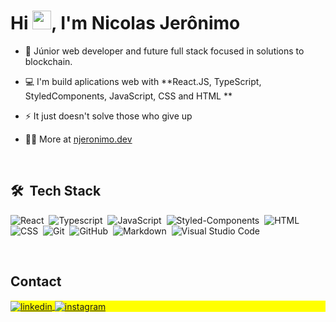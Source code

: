 <h1 align="left">Hi <img src="https://raw.githubusercontent.com/kaueMarques/kaueMarques/master/hi.gif" height="30px">, I'm Nicolas Jerônimo</h1>

- :rocket: Júnior web developer and future full stack focused in solutions to blockchain.

- :computer: I'm build aplications web with  **React.JS, TypeScript, StyledComponents, JavaScript, CSS and HTML **

- ⚡ It just doesn't solve those who give up

- 👨‍💻 More at [njeronimo.dev]((https://portfolio-njeronimo.netlify.app/))



<br>

## 🛠 &nbsp;Tech Stack

![React](https://img.shields.io/badge/-React-05122A?style=flat&logo=react)&nbsp;
![Typescript](https://img.shields.io/badge/-Typescript-05122A?style=flat&logo=typescript)&nbsp;
![JavaScript](https://img.shields.io/badge/-JavaScript-05122A?style=flat&logo=javascript)&nbsp;
![Styled-Components](https://img.shields.io/badge/-StyledComponents-05122A?style=flat&logo=styledcomponents)&nbsp;
![HTML](https://img.shields.io/badge/-HTML-05122A?style=flat&logo=HTML5)&nbsp;
![CSS](https://img.shields.io/badge/-CSS-05122A?style=flat&logo=CSS3&logoColor=1572B6)&nbsp;
![Git](https://img.shields.io/badge/-Git-05122A?style=flat&logo=git)&nbsp;
![GitHub](https://img.shields.io/badge/-GitHub-05122A?style=flat&logo=github)&nbsp;
![Markdown](https://img.shields.io/badge/-Markdown-05122A?style=flat&logo=markdown)&nbsp;
![Visual Studio Code](https://img.shields.io/badge/-Visual%20Studio%20Code-05122A?style=flat&logo=visual-studio-code&logoColor=007ACC)&nbsp;

<br>


## Contact

<p align="left" style="background:yellow">
<a href="https://www.linkedin.com/in/njeronimo23/" target="_blank">
  <img align="center" src="https://img.shields.io/badge/-njeronimo1-05122A?style=flat&logo=linkedin" alt="linkedin"/>
</a>
<a href="https://instagram.com/njeronimo_" target="_blank">
 <img align="center" src="https://img.shields.io/badge/-njeronimo1-05122A?style=flat&logo=instagram" alt="instagram"/>
</a>
</p>

